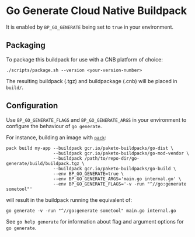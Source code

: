 # Go Generate Cloud Native Buildpack

It is enabled by `BP_GO_GENERATE` being set to `true` in your environment.

## Packaging
To package this buildpack for use with a CNB platform of choice:
```
./scripts/package.sh --version <your-version-number>
```
The resulting buildpack (.tgz) and buildpackage (.cnb) will be placed in
`build/`.

## Configuration
Use `BP_GO_GENERATE_FLAGS` and `BP_GO_GENERATE_ARGS` in your environment to
configure the behaviour of `go generate`.

For instance, building an image with
[`pack`](https://github.com/buildpacks/pack):
```
pack build my-app --buildpack gcr.io/paketo-buildpacks/go-dist \
                  --buildpack gcr.io/paketo-buildpacks/go-mod-vendor \
                  --buildpack /path/to/repo-dir/go-generate/build/buildpack.tgz \
                  --buildpack gcr.io/paketo-buildpacks/go-build \
                  --env BP_GO_GENERATE=true \
                  --env BP_GO_GENERATE_ARGS='main.go internal.go' \
                  --env BP_GO_GENERATE_FLAGS='-v -run "^//go:generate sometool"'
```
will result in the buildpack running the equivalent of:
```
go generate -v -run "^//go:generate sometool" main.go internal.go
```

See `go help generate` for information about flag and argument options for `go
generate`.
